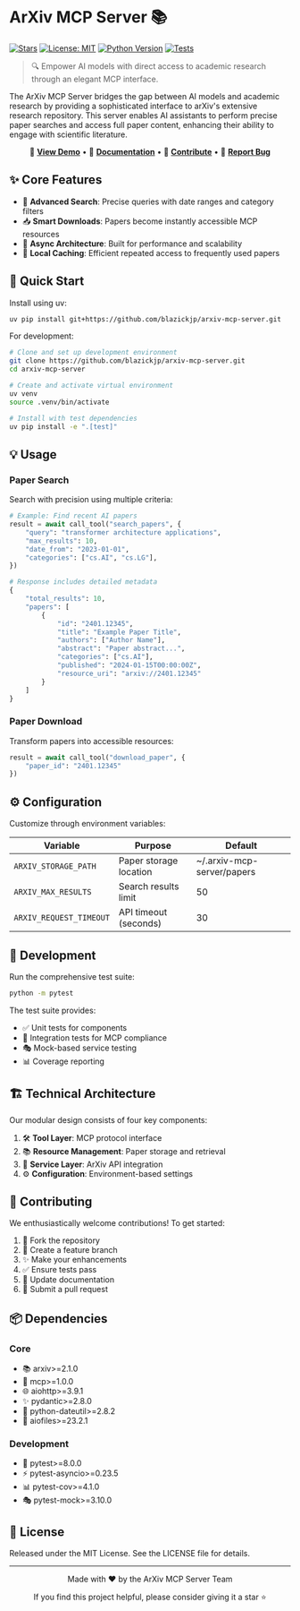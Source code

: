 # ArXiv MCP Server 📚 

[![Stars](https://img.shields.io/github/stars/blazickjp/arxiv-mcp-server?style=social)](https://github.com/blazickjp/arxiv-mcp-server/stargazers)
[![License: MIT](https://img.shields.io/badge/License-MIT-yellow.svg)](https://opensource.org/licenses/MIT)
[![Python Version](https://img.shields.io/badge/python-3.11+-blue.svg)](https://www.python.org/downloads/)
[![Tests](https://github.com/blazickjp/arxiv-mcp-server/workflows/Tests/badge.svg)](https://github.com/blazickjp/arxiv-mcp-server/actions)

> 🔍 Empower AI models with direct access to academic research through an elegant MCP interface.

The ArXiv MCP Server bridges the gap between AI models and academic research by providing a sophisticated interface to arXiv's extensive research repository. This server enables AI assistants to perform precise paper searches and access full paper content, enhancing their ability to engage with scientific literature.

<div align="center">
  
🌟 **[View Demo](https://github.com/blazickjp/arxiv-mcp-server#demo)** • 
📖 **[Documentation](https://github.com/blazickjp/arxiv-mcp-server/wiki)** • 
🤝 **[Contribute](https://github.com/blazickjp/arxiv-mcp-server/blob/main/CONTRIBUTING.md)** • 
📝 **[Report Bug](https://github.com/blazickjp/arxiv-mcp-server/issues)**

</div>

## ✨ Core Features

- 🔎 **Advanced Search**: Precise queries with date ranges and category filters
- 📥 **Smart Downloads**: Papers become instantly accessible MCP resources
- 🚀 **Async Architecture**: Built for performance and scalability
- 💾 **Local Caching**: Efficient repeated access to frequently used papers

## 🚀 Quick Start

Install using uv:

```bash
uv pip install git+https://github.com/blazickjp/arxiv-mcp-server.git
```

For development:

```bash
# Clone and set up development environment
git clone https://github.com/blazickjp/arxiv-mcp-server.git
cd arxiv-mcp-server

# Create and activate virtual environment
uv venv
source .venv/bin/activate

# Install with test dependencies
uv pip install -e ".[test]"
```

## 💡 Usage

### Paper Search
Search with precision using multiple criteria:

```python
# Example: Find recent AI papers
result = await call_tool("search_papers", {
    "query": "transformer architecture applications",
    "max_results": 10,
    "date_from": "2023-01-01",
    "categories": ["cs.AI", "cs.LG"],
})

# Response includes detailed metadata
{
    "total_results": 10,
    "papers": [
        {
            "id": "2401.12345",
            "title": "Example Paper Title",
            "authors": ["Author Name"],
            "abstract": "Paper abstract...",
            "categories": ["cs.AI"],
            "published": "2024-01-15T00:00:00Z",
            "resource_uri": "arxiv://2401.12345"
        }
    ]
}
```

### Paper Download
Transform papers into accessible resources:

```python
result = await call_tool("download_paper", {
    "paper_id": "2401.12345"
})
```

## ⚙️ Configuration

Customize through environment variables:

| Variable | Purpose | Default |
|----------|---------|---------|
| `ARXIV_STORAGE_PATH` | Paper storage location | ~/.arxiv-mcp-server/papers |
| `ARXIV_MAX_RESULTS` | Search results limit | 50 |
| `ARXIV_REQUEST_TIMEOUT` | API timeout (seconds) | 30 |

## 🧪 Development

Run the comprehensive test suite:

```bash
python -m pytest
```

The test suite provides:
- ✅ Unit tests for components
- 🔄 Integration tests for MCP compliance
- 🎭 Mock-based service testing
- 📊 Coverage reporting

## 🏗️ Technical Architecture

Our modular design consists of four key components:

1. 🛠️ **Tool Layer**: MCP protocol interface
2. 📚 **Resource Management**: Paper storage and retrieval
3. 🔌 **Service Layer**: ArXiv API integration
4. ⚙️ **Configuration**: Environment-based settings

## 🤝 Contributing

We enthusiastically welcome contributions! To get started:

1. 🍴 Fork the repository
2. 🌿 Create a feature branch
3. ✨ Make your enhancements
4. ✅ Ensure tests pass
5. 📝 Update documentation
6. 🚀 Submit a pull request

## 📦 Dependencies

### Core
- 📚 arxiv>=2.1.0
- 🔌 mcp>=1.0.0
- 🌐 aiohttp>=3.9.1
- ✨ pydantic>=2.8.0
- 📅 python-dateutil>=2.8.2
- 📁 aiofiles>=23.2.1

### Development
- 🧪 pytest>=8.0.0
- ⚡ pytest-asyncio>=0.23.5
- 📊 pytest-cov>=4.1.0
- 🎭 pytest-mock>=3.10.0

## 📄 License

Released under the MIT License. See the LICENSE file for details.

---

<div align="center">

Made with ❤️ by the ArXiv MCP Server Team

If you find this project helpful, please consider giving it a star ⭐

</div>